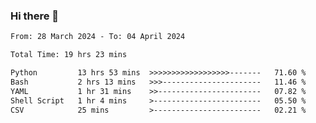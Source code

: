 ### Hi there 👋

<!--
**ututono/ututono** is a ✨ _special_ ✨ repository because its `README.md` (this file) appears on your GitHub profile.

Here are some ideas to get you started:

- 🔭 I’m currently working on ...
- 🌱 I’m currently learning ...
- 👯 I’m looking to collaborate on ...
- 🤔 I’m looking for help with ...
- 💬 Ask me about ...
- 📫 How to reach me: ...
- 😄 Pronouns: ...
- ⚡ Fun fact: ...
-->



<!--START_SECTION:waka-->

```txt
From: 28 March 2024 - To: 04 April 2024

Total Time: 19 hrs 23 mins

Python         13 hrs 53 mins  >>>>>>>>>>>>>>>>>>-------   71.60 %
Bash           2 hrs 13 mins   >>>----------------------   11.46 %
YAML           1 hr 31 mins    >>-----------------------   07.82 %
Shell Script   1 hr 4 mins     >------------------------   05.50 %
CSV            25 mins         >------------------------   02.21 %
```

<!--END_SECTION:waka-->
